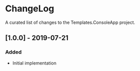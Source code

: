 # ChangeLog

A curated list of changes to the Templates.ConsoleApp project.

## [1.0.0] - 2019-07-21
### Added
- Initial implementation

